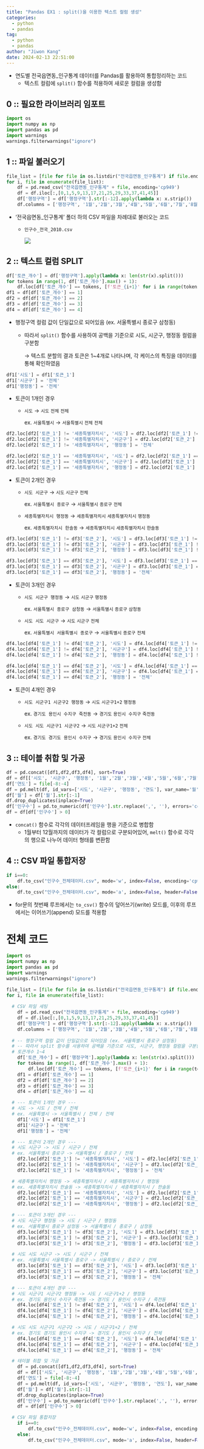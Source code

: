 ```yaml
---
title: "Pandas EX1 : split()을 이용한 텍스트 컬럼 생성"
categories:
  - python
  - pandas
tag:
  - python
  - pandas
author: "Jiwon Kang"
date: 2024-02-13 22:51:00
---
```


- 연도별 전국읍면동_인구통계 데이터를 Pandas를 활용하여 통합정리하는 코드
    - 텍스트 컬럼에 `split()` 함수를 적용하여 새로운 컬럼을 생성함

## 0 :: 필요한 라이브러리 임포트

```python
import os
import numpy as np
import pandas as pd
import warnings
warnings.filterwarnings("ignore")
```

## 1 :: 파일 불러오기

```python
file_list = [file for file in os.listdir("전국읍면동_인구통계") if file.endswith('csv')]
for i, file in enumerate(file_list):
    df = pd.read_csv("전국읍면동_인구통계" + file, encoding='cp949')
    df = df.iloc[:,[0,1,5,9,13,17,21,25,29,33,37,41,45]]
    df['행정구역'] = df['행정구역'].str[:-12].apply(lambda x: x.strip())
    df.columns = ['행정구역', '1월','2월','3월','4월','5월','6월','7월','8월','9월','10월','11월','12월']
```

- ‘전국읍면동_인구통계’ 폴더 하의 CSV 파일을 차례대로 불러오는 코드
    - `인구수_전국_2010.csv`
        
        ![](/images/Python/Pandas/Untitled.png)
        

## 2 :: 텍스트 컬럼 SPLIT

```python
df['토큰_개수'] = df['행정구역'].apply(lambda x: len(str(x).split()))
for tokens in range(1, df['토큰_개수'].max() + 1):
    df.loc[df['토큰_개수'] == tokens, [f'토큰_{i+1}' for i in range(tokens)]] = df.loc[df['토큰_개수'] == tokens, '행정구역'].str.split().tolist()
df1 = df[df['토큰_개수'] == 1]
df2 = df[df['토큰_개수'] == 2]
df3 = df[df['토큰_개수'] == 3]
df4 = df[df['토큰_개수'] == 4]
```

- 행정구역 컬럼 값이 단일값으로 되어있음 (ex. 서울특별시 종로구 삼청동)
    - 따라서 `split()` 함수를 사용하여 공백을 기준으로 시도, 시군구, 행정동 컬럼을 구분함
        
        → 텍스트 분할의 결과 토큰은 1~4개로 나타나며, 각 케이스의 특징을 데이터를 통해 확인하였음
        

```python
df1['시도'] = df1['토큰_1']
df1['시군구'] = '전체'
df1['행정동'] = '전체'
```

- 토큰이 1개인 경우
    - `시도` → `시도` `전체` `전체`
        
        ex. `서울특별시` → `서울특별시` `전체` `전체`
        

```python
df2.loc[df2['토큰_1'] != '세종특별자치시', '시도'] = df2.loc[df2['토큰_1'] != '세종특별자치시', '토큰_1']
df2.loc[df2['토큰_1'] != '세종특별자치시', '시군구'] = df2.loc[df2['토큰_2'] != '세종특별자치시', '토큰_2']
df2.loc[df2['토큰_1'] != '세종특별자치시', '행정동'] = '전체'

df2.loc[df2['토큰_1'] == '세종특별자치시', '시도'] = df2.loc[df2['토큰_1'] == '세종특별자치시', '토큰_1']
df2.loc[df2['토큰_1'] == '세종특별자치시', '시군구'] = df2.loc[df2['토큰_1'] == '세종특별자치시', '토큰_1']
df2.loc[df2['토큰_1'] == '세종특별자치시', '행정동'] = df2.loc[df2['토큰_1'] == '세종특별자치시', '토큰_2']
```

- 토큰이 2개인 경우
    - `시도 시군구` → `시도` `시군구` `전체`
        
        ex. `서울특별시 종로구` → `서울특별시` `종로구` `전체`
        
    - `세종특별자치시 행정동` → `세종특별자치시` `세종특별자치시` `행정동`
        
        ex. `세종특별자치시 한솔동` → `세종특별자치시` `세종특별자치시` `한솔동`
        

```python
df3.loc[df3['토큰_1'] != df3['토큰_2'], '시도'] = df3.loc[df3['토큰_1'] != df3['토큰_2'], '토큰_1']
df3.loc[df3['토큰_1'] != df3['토큰_2'], '시군구'] = df3.loc[df3['토큰_1'] != df3['토큰_2'], '토큰_2']
df3.loc[df3['토큰_1'] != df3['토큰_2'], '행정동'] = df3.loc[df3['토큰_1'] != df3['토큰_2'], '토큰_3']

df3.loc[df3['토큰_1'] == df3['토큰_2'], '시도'] = df3.loc[df3['토큰_1'] == df3['토큰_2'], '토큰_1']
df3.loc[df3['토큰_1'] == df3['토큰_2'], '시군구'] = df3.loc[df3['토큰_1'] == df3['토큰_2'], '토큰_3']
df3.loc[df3['토큰_1'] == df3['토큰_2'], '행정동'] = '전체'
```

- 토큰이 3개인 경우
    - `시도 시군구 행정동` → `시도` `시군구` `행정동`
        
        ex. `서울특별시 종로구 삼청동` → `서울특별시` `종로구` `삼청동`
        
    - `시도 시도 시군구` → `시도` `시군구` `전체`
        
        ex. `서울특별시 서울특별시 종로구` → `서울특별시` `종로구` `전체`
        

```python
df4.loc[df4['토큰_1'] != df4['토큰_2'], '시도'] = df4.loc[df4['토큰_1'] != df4['토큰_2'], '토큰_1']
df4.loc[df4['토큰_1'] != df4['토큰_2'], '시군구'] = df4.loc[df4['토큰_1'] != df4['토큰_2'], '토큰_2'] + " " + df4.loc[df4['토큰_1'] != df4['토큰_2'], '토큰_3']
df4.loc[df4['토큰_1'] != df4['토큰_2'], '행정동'] = df4.loc[df4['토큰_1'] != df4['토큰_2'], '토큰_4']

df4.loc[df4['토큰_1'] == df4['토큰_2'], '시도'] = df4.loc[df4['토큰_1'] == df4['토큰_2'], '토큰_1']
df4.loc[df4['토큰_1'] == df4['토큰_2'], '시군구'] = df4.loc[df4['토큰_1'] == df4['토큰_2'], '토큰_3'] + " " + df4.loc[df4['토큰_1'] == df4['토큰_2'], '토큰_4']
df4.loc[df4['토큰_1'] == df4['토큰_2'], '행정동'] = '전체'
```

- 토큰이 4개인 경우
    - `시도 시군구1 시군구2 행정동` → `시도` `시군구1+2` `행정동`
        
        ex. `경기도 용인시 수지구 죽전동` → `경기도` `용인시 수지구` `죽전동`
        
    - `시도 시도 시군구1 시군구2` → `시도` `시군구1+2` `전체`
        
        ex. `경기도 경기도 용인시 수지구` → `경기도` `용인시 수지구` `전체`
        

## 3 :: 테이블 취합 및 가공

```python
df = pd.concat([df1,df2,df3,df4], sort=True)
df = df[['시도', '시군구', '행정동', '1월','2월','3월','4월','5월','6월','7월','8월','9월','10월','11월','12월']]
df['연도'] = file[-8:-4]
df = pd.melt(df, id_vars=['시도', '시군구', '행정동', '연도'], var_name='월', value_name='인구수')
df['월'] = df['월'].str[:-1]
df.drop_duplicates(inplace=True)
df['인구수'] = pd.to_numeric(df['인구수'].str.replace(',', ''), errors='coerce')
df = df[df['인구수'] > 0]
```

- `concat()` 함수로 각각의 데이터프레임을 행을 기준으로 병합함
    - 1월부터 12월까지의 데이터가 각 컬럼으로 구분되어있어, `melt()` 함수로 각각의 행으로 나누어 데이터 형태를 변환함

## 4 :: CSV 파일 통합저장

```python
if i==0:
    df.to_csv("인구수_전체데이터.csv", mode='w', index=False, encoding='cp949')
else:
    df.to_csv("인구수_전체데이터.csv", mode='a', index=False, header=False, encoding='cp949')
```

- for문의 첫번째 루프에서는 `to_csv()` 함수의 덮어쓰기(write) 모드를, 이후의 루프에서는 이어쓰기(append) 모드를 적용함

# 전체 코드

```python
import os
import numpy as np
import pandas as pd
import warnings
warnings.filterwarnings("ignore")

file_list = [file for file in os.listdir("전국읍면동_인구통계") if file.endswith('csv')]
for i, file in enumerate(file_list):
    
  # CSV 파일 세팅
    df = pd.read_csv("전국읍면동_인구통계" + file, encoding='cp949')
    df = df.iloc[:,[0,1,5,9,13,17,21,25,29,33,37,41,45]]
    df['행정구역'] = df['행정구역'].str[:-12].apply(lambda x: x.strip())
    df.columns = ['행정구역', '1월','2월','3월','4월','5월','6월','7월','8월','9월','10월','11월','12월']
    
  # -- 행정구역 컬럼 값이 단일값으로 되어있음 (ex. 서울특별시 종로구 삼청동)
  # -- 따라서 split 함수를 사용하여 공백을 기준으로 시도, 시군구, 행정동 컬럼을 구분함
  # 토큰개수 1~4
    df['토큰_개수'] = df['행정구역'].apply(lambda x: len(str(x).split()))
    for tokens in range(1, df['토큰_개수'].max() + 1):
        df.loc[df['토큰_개수'] == tokens, [f'토큰_{i+1}' for i in range(tokens)]] = df.loc[df['토큰_개수'] == tokens, '행정구역'].str.split().tolist()
    df1 = df[df['토큰_개수'] == 1]
    df2 = df[df['토큰_개수'] == 2]
    df3 = df[df['토큰_개수'] == 3]
    df4 = df[df['토큰_개수'] == 4]

  # --- 토큰이 1개인 경우 ---
  # 시도 -> 시도 / 전체 / 전체
  # ex. 서울특별시 -> 서울특별시 / 전체 / 전체
    df1['시도'] = df1['토큰_1']
    df1['시군구'] = '전체'
    df1['행정동'] = '전체'

  # --- 토큰이 2개인 경우 ---
  # 시도 시군구 -> 시도 / 시군구 / 전체
  # ex. 서울특별시 종로구 -> 서울특별시 / 종로구 / 전체
    df2.loc[df2['토큰_1'] != '세종특별자치시', '시도'] = df2.loc[df2['토큰_1'] != '세종특별자치시', '토큰_1']
    df2.loc[df2['토큰_1'] != '세종특별자치시', '시군구'] = df2.loc[df2['토큰_2'] != '세종특별자치시', '토큰_2']
    df2.loc[df2['토큰_1'] != '세종특별자치시', '행정동'] = '전체'

  # 세종특별자치시 행정동 -> 세종특별자치시 / 세종특별자치시 / 행정동
  # ex. 세종특별자치시 한솔동 -> 세종특별자치시 / 세종특별자치시 / 한솔동
    df2.loc[df2['토큰_1'] == '세종특별자치시', '시도'] = df2.loc[df2['토큰_1'] == '세종특별자치시', '토큰_1']
    df2.loc[df2['토큰_1'] == '세종특별자치시', '시군구'] = df2.loc[df2['토큰_1'] == '세종특별자치시', '토큰_1']
    df2.loc[df2['토큰_1'] == '세종특별자치시', '행정동'] = df2.loc[df2['토큰_1'] == '세종특별자치시', '토큰_2']

  # --- 토큰이 3개인 경우 ---
  # 시도 시군구 행정동 -> 시도 / 시군구 / 행정동
  # ex. 서울특별시 종로구 삼청동 -> 서울특별시 / 종로구 / 삼청동
    df3.loc[df3['토큰_1'] != df3['토큰_2'], '시도'] = df3.loc[df3['토큰_1'] != df3['토큰_2'], '토큰_1']
    df3.loc[df3['토큰_1'] != df3['토큰_2'], '시군구'] = df3.loc[df3['토큰_1'] != df3['토큰_2'], '토큰_2']
    df3.loc[df3['토큰_1'] != df3['토큰_2'], '행정동'] = df3.loc[df3['토큰_1'] != df3['토큰_2'], '토큰_3']

  # 시도 시도 시군구 -> 시도 / 시군구 / 전체
  # ex. 서울특별시 서울특별시 종로구 -> 서울특별시 / 종로구 / 전체
    df3.loc[df3['토큰_1'] == df3['토큰_2'], '시도'] = df3.loc[df3['토큰_1'] == df3['토큰_2'], '토큰_1']
    df3.loc[df3['토큰_1'] == df3['토큰_2'], '시군구'] = df3.loc[df3['토큰_1'] == df3['토큰_2'], '토큰_3']
    df3.loc[df3['토큰_1'] == df3['토큰_2'], '행정동'] = '전체'

  # --- 토큰이 4개인 경우 ---
  # 시도 시군구1 시군구2 행정동 -> 시도 / 시군구1+2 / 행정동
  # ex. 경기도 용인시 수지구 죽전동 -> 경기도 / 용인시 수지구 / 죽전동
    df4.loc[df4['토큰_1'] != df4['토큰_2'], '시도'] = df4.loc[df4['토큰_1'] != df4['토큰_2'], '토큰_1']
    df4.loc[df4['토큰_1'] != df4['토큰_2'], '시군구'] = df4.loc[df4['토큰_1'] != df4['토큰_2'], '토큰_2'] + " " + df4.loc[df4['토큰_1'] != df4['토큰_2'], '토큰_3']
    df4.loc[df4['토큰_1'] != df4['토큰_2'], '행정동'] = df4.loc[df4['토큰_1'] != df4['토큰_2'], '토큰_4']

  # 시도 시도 시군구1 시군구2 -> 시도 / 시군구1+2 / 전체
  # ex. 경기도 경기도 용인시 수지구 -> 경기도 / 용인시 수지구 / 전체
    df4.loc[df4['토큰_1'] == df4['토큰_2'], '시도'] = df4.loc[df4['토큰_1'] == df4['토큰_2'], '토큰_1']
    df4.loc[df4['토큰_1'] == df4['토큰_2'], '시군구'] = df4.loc[df4['토큰_1'] == df4['토큰_2'], '토큰_3'] + " " + df4.loc[df4['토큰_1'] == df4['토큰_2'], '토큰_4']
    df4.loc[df4['토큰_1'] == df4['토큰_2'], '행정동'] = '전체'

  # 테이블 취합 및 가공
    df = pd.concat([df1,df2,df3,df4], sort=True)
    df = df[['시도', '시군구', '행정동', '1월','2월','3월','4월','5월','6월','7월','8월','9월','10월','11월','12월']]
    df['연도'] = file[-8:-4]
    df = pd.melt(df, id_vars=['시도', '시군구', '행정동', '연도'], var_name='월', value_name='인구수')
    df['월'] = df['월'].str[:-1]
    df.drop_duplicates(inplace=True)
    df['인구수'] = pd.to_numeric(df['인구수'].str.replace(',', ''), errors='coerce')
    df = df[df['인구수'] > 0]

  # CSV 파일 통합저장
    if i==0:
        df.to_csv("인구수_전체데이터.csv", mode='w', index=False, encoding='cp949')
    else:
        df.to_csv("인구수_전체데이터.csv", mode='a', index=False, header=False, encoding='cp949')
```